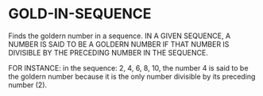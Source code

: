 # GOLD-IN-SEQUENCE

Finds the goldern number in a sequence.
IN A GIVEN SEQUENCE, A NUMBER IS SAID TO BE
A GOLDERN NUMBER IF THAT NUMBER IS DIVISIBLE
BY THE PRECEDING NUMBER IN THE SEQUENCE.

FOR INSTANCE:
in the sequence: 2, 4, 6, 8, 10,
the number 4 is said to be the goldern number
because it is the only number divisible by its preceding number (2).
